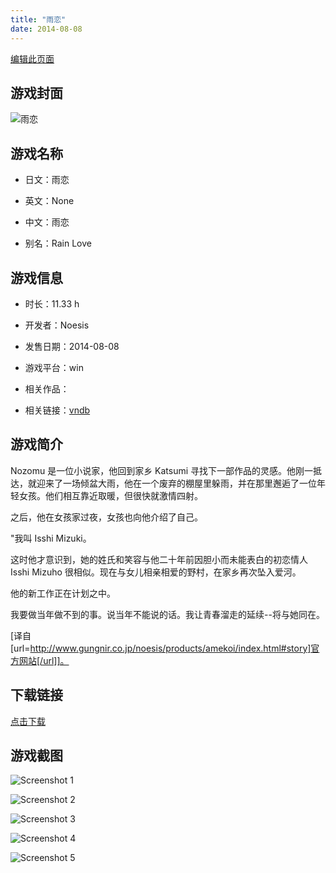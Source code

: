 ```yaml
---
title: "雨恋"
date: 2014-08-08
---
```

[编辑此页面](https://github.com/ACG-3/ADV3-source/blob/main/source/_posts/games/%E9%9B%A8%E6%81%8B.md)

## 游戏封面

![雨恋](https%3A//pan.timero.xyz/onedrive/img_lib_001/%E9%9B%A8%E6%81%8B_cover.avif)


## 游戏名称

- 日文：雨恋
- 英文：None
- 中文：雨恋

- 别名：Rain Love


## 游戏信息

- 时长：11.33 h
- 开发者：Noesis
- 发售日期：2014-08-08
- 游戏平台：win
- 相关作品：

- 相关链接：[vndb](https://vndb.org/v15426)


## 游戏简介

Nozomu 是一位小说家，他回到家乡 Katsumi 寻找下一部作品的灵感。他刚一抵达，就迎来了一场倾盆大雨，他在一个废弃的棚屋里躲雨，并在那里邂逅了一位年轻女孩。他们相互靠近取暖，但很快就激情四射。

之后，他在女孩家过夜，女孩也向他介绍了自己。

"我叫 Isshi Mizuki。

这时他才意识到，她的姓氏和笑容与他二十年前因胆小而未能表白的初恋情人 Isshi Mizuho 很相似。现在与女儿相亲相爱的野村，在家乡再次坠入爱河。

他的新工作正在计划之中。

我要做当年做不到的事。说当年不能说的话。我让青春溜走的延续--将与她同在。

[译自[url=http://www.gungnir.co.jp/noesis/products/amekoi/index.html#story]官方网站[/url]]。


## 下载链接

[点击下载](https://pan.timero.xyz/onedrive/adv_lib_001/%E9%9B%A8%E6%81%8B)


## 游戏截图


![Screenshot 1](https%3A//pan.timero.xyz/onedrive/img_lib_001/%E9%9B%A8%E6%81%8B_Screenshot_1.avif)

![Screenshot 2](https%3A//pan.timero.xyz/onedrive/img_lib_001/%E9%9B%A8%E6%81%8B_Screenshot_2.avif)

![Screenshot 3](https%3A//pan.timero.xyz/onedrive/img_lib_001/%E9%9B%A8%E6%81%8B_Screenshot_3.avif)

![Screenshot 4](https%3A//pan.timero.xyz/onedrive/img_lib_001/%E9%9B%A8%E6%81%8B_Screenshot_4.avif)

![Screenshot 5](https%3A//pan.timero.xyz/onedrive/img_lib_001/%E9%9B%A8%E6%81%8B_Screenshot_5.avif)

